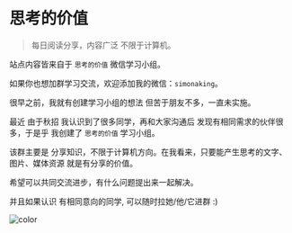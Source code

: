 # 思考的价值

> 每日阅读分享，内容广泛 不限于计算机。

站点内容皆来自于 `思考的价值` 微信学习小组。

如果你也想加群学习交流，欢迎添加我的微信：`simonaking`。



很早之前，我就有创建学习小组的想法 但苦于朋友不多，一直未实施。

最近 由于秋招 我认识到了很多同学，再和大家沟通后 发现有相同需求的伙伴很多，于是乎 我创建了 `思考的价值` 学习小组。



该群主要是 分享知识，不限于计算机方向。在我看来，只要能产生思考的文字、图片、媒体资源 就是有分享的价值。

希望可以共同交流进步，有什么问题提出来一起解决。

并且如果认识 有相同意向的同学, 可以随时拉她/他/它进群 :)

![color](#fff)
